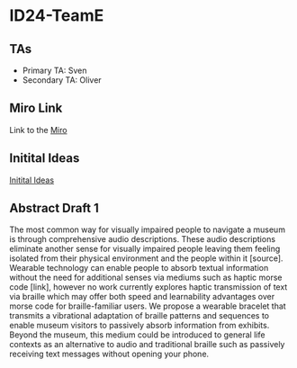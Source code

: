 # ID24-TeamE

## TAs ##
- Primary TA: Sven
- Secondary TA: Oliver

## Miro Link ##
Link to the [Miro](https://miro.com/welcomeonboard/UU5Ib3F1VTBDOThuWUtoRzNKbUFjYXYxR01DUnFTRnRUbG8waDhJSjRFck9uVGs0U1ZoMFBndE5UTElLOVZuU3wzNDU4NzY0NTM5OTQxMzAzNjMwfDI=?share_link_id=459235543959)

## Initital Ideas ##
[Initital Ideas](/initialIdeas.md)


## Abstract Draft 1 
The most common way for visually impaired people to navigate a museum is through comprehensive audio descriptions. 
These audio descriptions eliminate another sense for visually impaired people leaving them feeling isolated from their physical environment and the people within it [source]. 
Wearable technology can enable people to absorb textual information without the need for additional senses via mediums such as haptic morse code [link], however no work currently explores haptic transmission of text via braille which may offer both speed and learnability advantages over morse code for braille-familiar users. 
We propose a wearable bracelet that transmits a vibrational adaptation of braille patterns and sequences to enable museum visitors to passively absorb information from exhibits. 
Beyond the museum, this medium could be introduced to general life contexts as an alternative to audio and traditional braille such as passively receiving text messages without opening your phone. 
